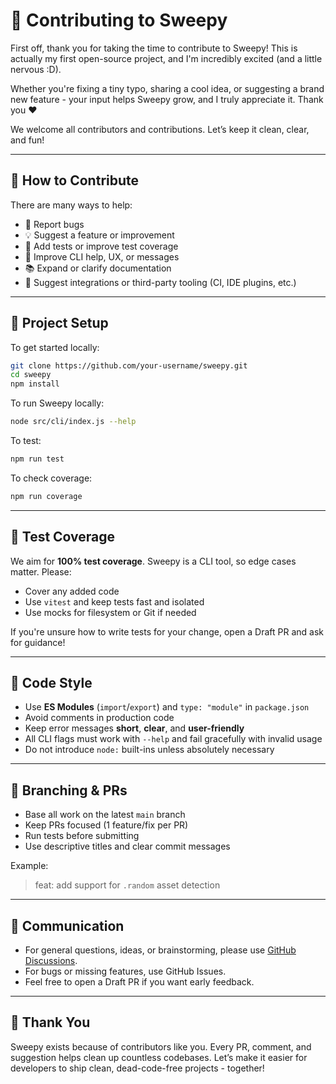 # 🧹 Contributing to Sweepy

First off, thank you for taking the time to contribute to Sweepy! This is actually my first open-source project, and I'm incredibly excited (and a little nervous :D).

Whether you're fixing a tiny typo, sharing a cool idea, or suggesting a brand new feature - your input helps Sweepy grow, and I truly appreciate it. Thank you ❤️

We welcome all contributors and contributions. Let’s keep it clean, clear, and fun!

---

## 🚀 How to Contribute

There are many ways to help:

- 🐞 Report bugs
- 💡 Suggest a feature or improvement
- 🧪 Add tests or improve test coverage
- 🧰 Improve CLI help, UX, or messages
- 📚 Expand or clarify documentation
- 🔌 Suggest integrations or third-party tooling (CI, IDE plugins, etc.)

---

## 🧰 Project Setup

To get started locally:

```bash
git clone https://github.com/your-username/sweepy.git
cd sweepy
npm install
```

To run Sweepy locally:
```bash
node src/cli/index.js --help
```

To test:
```bash
npm run test
```

To check coverage:
```bash
npm run coverage
```

---

## 🧪 Test Coverage

We aim for **100% test coverage**. Sweepy is a CLI tool, so edge cases matter. Please:

- Cover any added code
- Use `vitest` and keep tests fast and isolated
- Use mocks for filesystem or Git if needed

If you're unsure how to write tests for your change, open a Draft PR and ask for guidance!

---

## 🧼 Code Style

- Use **ES Modules** (`import`/`export`) and `type: "module"` in `package.json`
- Avoid comments in production code
- Keep error messages **short**, **clear**, and **user-friendly**
- All CLI flags must work with `--help` and fail gracefully with invalid usage
- Do not introduce `node:` built-ins unless absolutely necessary

---

## 🔁 Branching & PRs

- Base all work on the latest `main` branch
- Keep PRs focused (1 feature/fix per PR)
- Run tests before submitting
- Use descriptive titles and clear commit messages

Example:
> feat: add support for `.random` asset detection

---

## 💬 Communication

- For general questions, ideas, or brainstorming, please use [GitHub Discussions](https://github.com/anthonyhalim150/discussions).
- For bugs or missing features, use GitHub Issues.
- Feel free to open a Draft PR if you want early feedback.

---

## 💖 Thank You

Sweepy exists because of contributors like you. Every PR, comment, and suggestion helps clean up countless codebases. Let’s make it easier for developers to ship clean, dead-code-free projects - together!